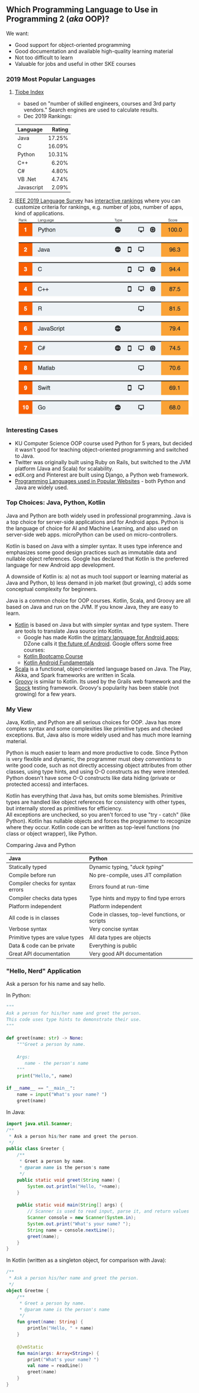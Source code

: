 ## Which Programming Language to Use in Programming 2 (*aka* OOP)?

We want:

* Good support for object-oriented programming
* Good documentation and available high-quality learning material
* Not too difficult to learn
* Valuable for jobs and useful in other SKE courses

### 2019 Most Popular Languages

1. [Tiobe Index][] 
   * based on "number of skilled engineers, courses and 3rd party vendors." Search engines are used to calculate results.
   * Dec 2019 Rankings:

    | Language  | Rating |
    |:----------|-------:|
    | Java      | 17.25% |
    | C         | 16.09% |
    | Python    | 10.31% |
    | C++       |  6.20% |
    | C#        |  4.80% |
    | VB .Net   |  4.74% |
    | Javascript|  2.09% |

2. [IEEE 2019 Language Survey][ieee-language-survey-article] has [interactive rankings][ieee-language-interactive] where you can customize criteria for rankings, e.g. number of jobs, number of apps, kind of applications.    
   ![IEEE Language Rankings](images/ieee-language-rankings.png)

### Interesting Cases

* KU Computer Science OOP course used Python for 5 years, but decided it wasn't good for teaching object-oriented programming and switched to Java.
* Twitter was originally built using Ruby on Rails, but switched to the JVM platform (Java and Scala) for scalability.
* edX.org and Pinterest are built using Django, a Python web framework.
* [Programming Languages used in Popular Websites][web-sites-wikipedia] - both Python and Java are widely used.


### Top Choices: Java, Python, Kotlin

Java and Python are both widely used in professional programming.
Java is a top choice for server-side applications and for Android apps.
Python is the language of choice for AI and Machine Learning, and also used on server-side web apps.
microPython can be used on micro-controllers.

Kotlin is based on Java with a simpler syntax. It uses type inference and emphasizes some good
design practices such as immutable data and nullable object references.  Google has declared that
Kotlin is the preferred language for new Android app development.

A downside of Kotlin is: a) not as much tool support or learning material as Java and Python,
b) less demand in job market (but growing), c) adds some conceptual complexity for beginners.


Java is a common choice for OOP courses. Kotlin, Scala, and Groovy are all based on Java
and run on the JVM.  If you know Java, they are easy to learn.

* [Kotlin][] is based on Java but with simpler syntax and type system. There are tools to translate Java source into Kotlin.
    - Google has made Kotlin the [primary language for Android apps][kotlin-for-android]; DZone calls it [the future of Android][].  Google offers some free courses:
    - [Kotlin Bootcamp Course][]
    - [Kotlin Android Fundamentals][]
* [Scala][] is a functional, object-oriented language based on Java. The Play, Akka, and Spark frameworks are written in Scala.
* [Groovy][] is similar to Kotlin. Its used by the Grails web framework and the [Spock][] testing framework. Groovy's popularity has been stable (not growing) for a few years.


### My View

Java, Kotlin, and Python are all serious choices for OOP. 
Java has more complex syntax and some complexities like primitive types and checked exceptions.
But, Java also is more widely used and has much more learning material.  

Python is much easier to learn and more productive to code.
Since Python is very flexible and dynamic, the programmer must obey *conventions* to write good code,
such as not directly accessing object attributes from other classes,
using type hints, and using O-O constructs as they were intended.
Python doesn't have some O-O constructs like data hiding (private or protected access) and interfaces.

Kotlin has everything that Java has, but omits some blemishes.
Primitive types are handled like object references for consistency with other types,
but internally stored as primitives for efficiency.  
All exceptions are unchecked, so you aren't forced to use "try - catch" (like Python).
Kotlin has nullable objects and forces the progranmer to recognize where they occur.
Kotlin code can be written as top-level functions (no class or object wrapper), like Python.


Comparing Java and Python

| Java                             | Python                                |
|:---------------------------------|:--------------------------------------|
| Statically typed                 | Dynamic typing, "*duck typing*"       |
| Compile before run               | No pre-compile, uses JIT compilation  |
| Compiler checks for syntax errors| Errors found at run-time              |
| Compiler checks data types       | Type hints and mypy to find type errors |
| Platform independent             | Platform independent                  |
| All code is in classes           | Code in classes, top-level functions, or scripts |
| Verbose syntax                   | Very concise syntax                   |
| Primitive types are value types  | All data types are objects            |
| Data & code can be private       | Everything is public                  |
| Great API documentation          | Very good API documentation           |

### "Hello, Nerd" Application

Ask a person for his name and say hello.

In Python:
```python
"""
Ask a person for his/her name and greet the person.
This code uses type hints to demonstrate their use.
"""

def greet(name: str) -> None:
    """Greet a person by name.

    Args:
       name - the person's name
    """
    print("Hello,", name)

if __name__ == "__main__":
    name = input("What's your name? ")
    greet(name)
```

In Java:
```java
import java.util.Scanner;
/**
 * Ask a person his/her name and greet the person.
 */
public class Greeter {
    /**
     * Greet a person by name.
     * @param name is the person's name
     */
    public static void greet(String name) {
        System.out.println("Hello, "+name);
    }

    public static void main(String[] args) {
        // Scanner is used to read input, parse it, and return values
        Scanner console = new Scanner(System.in);
        System.out.print("What's your name? ");
        String name = console.nextLine();
        greet(name);
    }
}
```
In Kotlin (written as a singleton object, for comparison with Java):
```kotlin
/**
 * Ask a person his/her name and greet the person.
 */
object Greetme {
    /**
     * Greet a person by name.
     * @param name is the person's name
     */
    fun greet(name: String) {
        println("Hello, " + name)
    }

    @JvmStatic
    fun main(args: Array<String>) {
        print("What's your name? ")
        val name = readLine()
        greet(name)
    }
}
```


[Tiobe Index]: https://www.tiobe.com/tiobe-index/
[ieee-language-survey-article]: https://spectrum.ieee.org/computing/software/the-top-programming-languages-2019
[ieee-language-interactive]: https://spectrum.ieee.org/static/interactive-the-top-programming-languages-2019
[web-sites-wikipedia]: https://en.wikipedia.org/wiki/Programming_languages_used_in_most_popular_websites
[kotlin-for-android]: https://techcrunch.com/2019/05/07/kotlin-is-now-googles-preferred-language-for-android-app-development/
[the future of Android]: https://dzone.com/articles/why-kotlin-is-the-future-of-android-app-developmen
[Groovy]: https://groovy-lang.org
[Kotlin]: https://kotlinlang.org
[Scala]: https://scala-lang.org
[Spock]: https://spockframework.org
[Kotlin Bootcamp Course]: https://codelabs.developers.google.com/kotlin-bootcamp/
[Kotlin Android Fundamentals]: https://codelabs.developers.google.com/android-kotlin-fundamentals/

